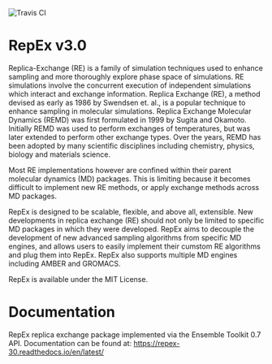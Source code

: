 
<img src="https://travis-ci.org/SrinivasMushnoori/RepEx_3.0.svg?branch=master" alt="Travis CI"/>

# RepEx v3.0

Replica-Exchange (RE) is a family of simulation techniques used to enhance sampling and more thoroughly explore phase space of simulations. RE simulations involve the concurrent execution of independent simulations which interact and exchange information. Replica Exchange (RE), a method devised as early as 1986 by Swendsen et. al., is a popular technique to enhance sampling in molecular simulations. Replica Exchange Molecular Dynamics (REMD) was first formulated in 1999 by Sugita and Okamoto. Initially REMD was used to perform exchanges of temperatures, but was later extended to perform other exchange types. Over the years, REMD has been adopted by many scientific disciplines including chemistry, physics, biology and materials science.

Most RE implementations however are confined within their parent molecular dynamics (MD) packages. This is limiting because it becomes difficult to implement new RE methods, or apply exchange methods across MD packages.

RepEx is designed to be scalable, flexible, and above all, extensible. New developments in replica exchange (RE) should not only be limited to specific MD packages in which they were developed. RepEx aims to decouple the development of new advanced sampling algorithms from specific MD engines, and allows users to easily implement their cumstom RE algorithms and plug them into RepEx. RepEx also supports multiple MD engines including AMBER and GROMACS.

RepEx is available under the MIT License.



# Documentation


RepEx replica exchange package implemented via the Ensemble Toolkit 0.7 API. Documentation can be found at: https://repex-30.readthedocs.io/en/latest/



